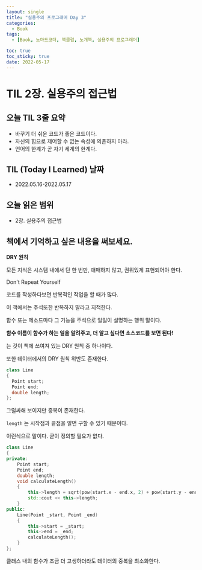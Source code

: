 ```yaml
---
layout: single
title: "실용주의 프로그래머 Day 3"
categories:
  - Book
tags:
  - [Book, 노마드코더, 북클럽, 노개북, 실용주의 프로그래머]

toc: true
toc_sticky: true
date: 2022-05-17
---
```


# TIL 2장. 실용주의 접근법

## 오늘 TIL 3줄 요약
- 바꾸기 더 쉬운 코드가 좋은 코드이다.
- 자신의 힘으로 제어할 수 없는 속성에 의존하지 마라.
- 언어의 한계가 곧 자기 세계의 한계다.

## TIL (Today I Learned) 날짜
- 2022.05.16-2022.05.17

## 오늘 읽은 범위
- 2장. 실용주의 접근법

## 책에서 기억하고 싶은 내용을 써보세요.
**DRY 원칙**

모든 지식은 시스템 내에서 단 한 번만, 애매하지 않고, 권위있게 표현되어야 한다.

Don't Repeat Yourself
 
코드를 작성하다보면 반복적인 작업을 할 때가 많다.

이 책에서는 주석또한 반복하지 말라고 지적한다.

함수 또는 메소드마다 그 기능을 주석으로 일일이 설명하는 행위 말이다.

**함수 이름이 함수가 하는 일을 알려주고, 더 알고 싶다면 소스코드를 보면 된다!**

는 것이 책에 쓰여져 있는 DRY 원칙 중 하나이다.

또한 데이터에서의 DRY 원칙 위반도 존재한다.

```cpp
class Line
{
  Point start;
  Point end;
  double length;
};
```

그럴싸해 보이지만 중복이 존재한다.

`length` 는 시작점과 끝점을 알면 구할 수 있기 때문이다.

이런식으로 말이다. 굳이 정의할 필요가 없다.

```cpp
class Line
{
private:
    Point start;
    Point end;
    double length;
    void calculateLength()
    {
        this->length = sqrt(pow(start.x - end.x, 2) + pow(start.y - end.y, 2));
        std::cout << this->length;
    }
public:
    Line(Point _start, Point _end)
    {
        this->start = _start;
        this->end = _end;
        calculateLength();
    }
};
```

클래스 내의 함수가 조금 더 고생하더라도 데이터의 중복을 최소화한다.
